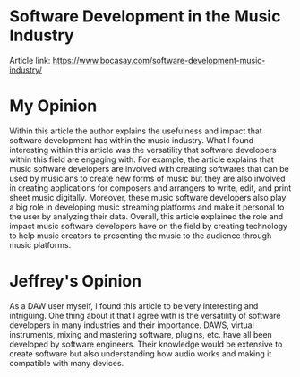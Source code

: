 # Software Development in the Music Industry

Article link: <https://www.bocasay.com/software-development-music-industry/>

# My Opinion

Within this article the author explains the usefulness and impact that software development has within the music industry. What I found interesting within this article was the versatility that software developers within this field are engaging with. For example, the article explains that music software developers are involved with creating softwares that can be used by musicians to create new forms of music but they are also involved in creating applications for composers and arrangers to write, edit, and print sheet music digitally. Moreover, these music software developers also play a big role in developing music streaming platforms and make it personal to the user by analyzing their data. Overall, this article explained the role and impact music software developers have on the field by creating technology to help music creators to presenting the music to the audience through music platforms.

# Jeffrey's Opinion

As a DAW user myself, I found this article to be very interesting and intriguing. One thing about it that I agree with is the versatility of software developers in many industries and their importance. DAWS, virtual instruments, mixing and mastering software, plugins, etc. have all been developed by software engineers. Their knowledge would be extensive to create software but also understanding how audio works and making it compatible with many devices.
